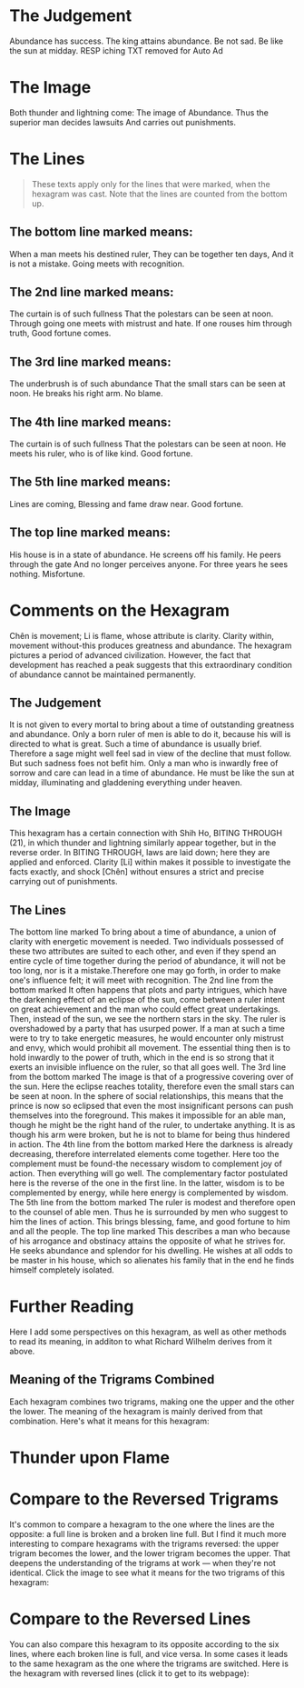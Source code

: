 # The Judgement

Abundance has success.
The king attains abundance.
Be not sad.
Be like the sun at midday.
RESP iching TXT removed for Auto Ad

# The Image

Both thunder and lightning come:
The image of Abundance.
Thus the superior man decides lawsuits
And carries out punishments.

# The Lines

> These texts apply only for the lines that were marked, when the hexagram was cast. Note that the lines are counted from the bottom up.

## The bottom line marked means:

When a man meets his destined ruler,
They can be together ten days,
And it is not a mistake.
Going meets with recognition.

## The 2nd line marked means:

The curtain is of such fullness
That the polestars can be seen at noon.
Through going one meets with mistrust and hate.
If one rouses him through truth,
Good fortune comes.

## The 3rd line marked means:

The underbrush is of such abundance
That the small stars can be seen at noon.
He breaks his right arm. No blame.

## The 4th line marked means:

The curtain is of such fullness
That the polestars can be seen at noon.
He meets his ruler, who is of like kind.
Good fortune.

## The 5th line marked means:

Lines are coming,
Blessing and fame draw near.
Good fortune.

## The top line marked means:

His house is in a state of abundance.
He screens off his family.
He peers through the gate
And no longer perceives anyone.
For three years he sees nothing.
Misfortune.

# Comments on the Hexagram

Chên is movement; Li is flame, whose attribute is clarity. Clarity within, movement without-this produces greatness and abundance. The hexagram pictures a period of advanced civilization. However, the fact that development has reached a peak suggests that this extraordinary condition of abundance cannot be maintained permanently.

## The Judgement

It is not given to every mortal to bring about a time of outstanding greatness and abundance. Only a born ruler of men is able to do it, because his will is directed to what is great. Such a time of abundance is usually brief. Therefore a sage might well feel sad in view of the decline that must follow. But such sadness foes not befit him. Only a man who is inwardly free of sorrow and care can lead in a time of abundance. He must be like the sun at midday, illuminating and gladdening everything under heaven.

## The Image

This hexagram has a certain connection with Shih Ho, BITING THROUGH (21), in which thunder and lightning similarly appear together, but in the reverse order. In BITING THROUGH, laws are laid down; here they are applied and enforced. Clarity [Li] within makes it possible to investigate the facts exactly, and shock [Chên] without ensures a strict and precise carrying out of punishments.

## The Lines

The bottom line marked
To bring about a time of abundance, a union of clarity with energetic movement is needed. Two individuals possessed of these two attributes are suited to each other, and even if they spend an entire cycle of time together during the period of abundance, it will not be too long, nor is it a mistake.Therefore one may go forth, in order to make one's influence felt; it will meet with recognition.
The 2nd line from the bottom marked
It often happens that plots and party intrigues, which have the darkening effect of an eclipse of the sun, come between a ruler intent on great achievement and the man who could effect great undertakings. Then, instead of the sun, we see the northern stars in the sky. The ruler is overshadowed by a party that has usurped power. If a man at such a time were to try to take energetic measures, he would encounter only mistrust and envy, which would prohibit all movement. The essential thing then is to hold inwardly to the power of truth, which in the end is so strong that it exerts an invisible influence on the ruler, so that all goes well.
The 3rd line from the bottom marked
The image is that of a progressive covering over of the sun. Here the eclipse reaches totality, therefore even the small stars can be seen at noon. In the sphere of social relationships, this means that the prince is now so eclipsed that even the most insignificant persons can push themselves into the foreground. This makes it impossible for an able man, though he might be the right hand of the ruler, to undertake anything. It is as though his arm were broken, but he is not to blame for being thus hindered in action.
The 4th line from the bottom marked
Here the darkness is already decreasing, therefore interrelated elements come together. Here too the complement must be found-the necessary wisdom to complement joy of action. Then everything will go well. The complementary factor postulated here is the reverse of the one in the first line. In the latter, wisdom is to be complemented by energy, while here energy is complemented by wisdom.
The 5th line from the bottom marked
The ruler is modest and therefore open to the counsel of able men. Thus he is surrounded by men who suggest to him the lines of action. This brings blessing, fame, and good fortune to him and all the people.
The top line marked
This describes a man who because of his arrogance and obstinacy attains the opposite of what he strives for. He seeks abundance and splendor for his dwelling. He wishes at all odds to be master in his house, which so alienates his family that in the end he finds himself completely isolated.

# Further Reading



Here I add some perspectives on this hexagram, as well as other methods to read its meaning, in additon to what Richard Wilhelm derives from it above.

## Meaning of the Trigrams Combined

Each hexagram combines two trigrams, making one the upper and the other the lower. The meaning of the hexagram is mainly derived from that combination. Here's what it means for this hexagram:

# Thunder upon Flame




# Compare to the Reversed Trigrams

It's common to compare a hexagram to the one where the lines are the opposite: a full line is broken and a broken line full. But I find it much more interesting to compare hexagrams with the trigrams reversed: the upper trigram becomes the lower, and the lower trigram becomes the upper. That deepens the understanding of the trigrams at work — when they're not identical. Click the image to see what it means for the two trigrams of this hexagram:

# Compare to the Reversed Lines

You can also compare this hexagram to its opposite according to the six lines, where each broken line is full, and vice versa. In some cases it leads to the same hexagram as the one where the trigrams are switched. Here is the hexagram with reversed lines (click it to get to its webpage):